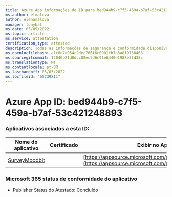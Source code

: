 ```yaml
---
title: Azure App informações de ID para bed944b9-c7f5-459a-b7af-53c421248893
ms.author: elmalova
author: elenamalova
manager: tonybal
ms.date: 05/05/2022
ms.topic: article
ms.service: attestation
certification_type: attested
description: Todas as informações de segurança e conformidade disponíveis para bed944b9-c7f5-459a-b7af-53c421248893.
ms.openlocfilehash: a1c8e7a954c2dec766f6c0901fb7a3a8f9738463
ms.sourcegitcommit: 12046b21d8dcc88ec5d6c91e6440e1988e3fd35c
ms.translationtype: MT
ms.contentlocale: pt-BR
ms.lasthandoff: 05/05/2022
ms.locfileid: "65239811"
---
```

# <a name="azure-app-id-bed944b9-c7f5-459a-b7af-53c421248893"></a>Azure App ID: bed944b9-c7f5-459a-b7af-53c421248893


### <a name="apps-associated-with-this-id"></a>Aplicativos associados a esta ID:
| **Nome do aplicativo** | **Certificado** | **Exibir no AppSource** |
|--------------|---------------|-----------------------|
| [SurveyMoodbit](../forward/WA200003925.md) |  | [https://appsource.microsoft.com/product/office/WA200003925](https://appsource.microsoft.com/product/office/WA200003925) |

### <a name="microsoft-365-app-compliance-status"></a>Microsoft 365 status de conformidade do aplicativo
- Publisher Status do Atestado: Concluído
